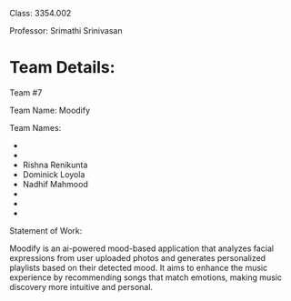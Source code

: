 Class: 3354.002

Professor: Srimathi Srinivasan

# Team Details:

Team #7

Team Name: Moodify

Team Names: 

- 
- 
- Rishna Renikunta
- Dominick Loyola
- Nadhif Mahmood
- 
- 
- 

Statement of Work:

Moodify is an ai-powered mood-based application that analyzes facial expressions from user uploaded photos and generates personalized playlists based on their detected mood. It aims to enhance the music experience by recommending songs that match emotions, making music discovery more intuitive and personal. 
